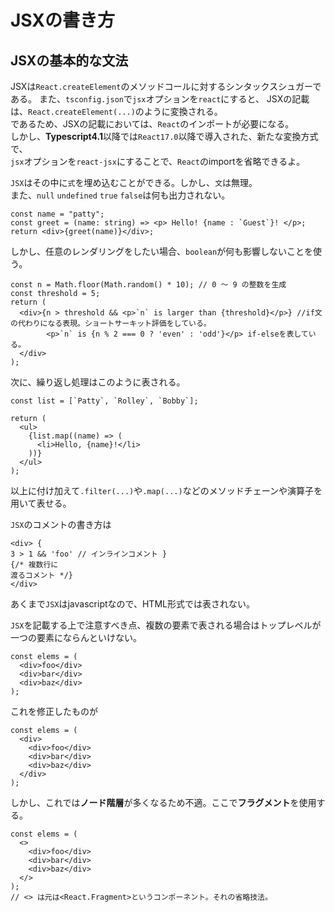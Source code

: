 # JSXの書き方

## JSXの基本的な文法
JSXは``React.createElement``のメソッドコールに対するシンタックスシュガーである。
また、``tsconfig.json``で``jsx``オプションを``react``にすると、
JSXの記載は、``React.createElement(...)``のように変換される。  
であるため、JSXの記載においては、``React``のインポートが必要になる。  
しかし、**Typescript4.1**以降では``React17.0``以降で導入された、新たな変換方式で、  
``jsx``オプションを``react-jsx``にすることで、``React``のimportを省略できるよ。  

``JSX``はその中に``式``を埋め込むことができる。しかし、``文``は無理。  
また、``null`` ``undefined`` ``true`` ``false``は何も出力されない。  
```
const name = "patty";
const greet = (name: string) => <p> Hello! {name : `Guest`}! </p>;
return <div>{greet(name)}</div>;
```

しかし、任意のレンダリングをしたい場合、``boolean``が何も影響しないことを使う。
```
const n = Math.floor(Math.random() * 10); // 0 〜 9 の整数を生成  
const threshold = 5;  
return ( 
  <div>{n > threshold && <p>`n` is larger than {threshold}</p>} //if文の代わりになる表現。ショートサーキット評価をしている。
        <p>`n` is {n % 2 === 0 ? 'even' : 'odd'}</p> if-elseを表している。  
  </div>
);
```

次に、繰り返し処理はこのように表される。  
```
const list = [`Patty`, `Rolley`, `Bobby`];

return (
  <ul>
    {list.map((name) => (
      <li>Hello, {name}!</li>
    ))}
  </ul>
);
```
以上に付け加えて``.filter(...)``や``.map(...)``などのメソッドチェーンや演算子を用いて表せる。  

``JSX``のコメントの書き方は
```
<div> {
3 > 1 && 'foo' // インラインコメント }
{/* 複数行に
渡るコメント */}
</div>
```
あくまで``JSX``はjavascriptなので、HTML形式では表されない。  


``JSX``を記載する上で注意すべき点、複数の要素で表される場合はトップレベルが一つの要素にならんといけない。  
```
const elems = (
  <div>foo</div>
  <div>bar</div>
  <div>baz</div>
);
```
これを修正したものが  
```
const elems = (
  <div>
    <div>foo</div>
    <div>bar</div>
    <div>baz</div>
  </div>
);
```

しかし、これでは**ノード階層**が多くなるため不適。ここで**フラグメント**を使用する。  
```
const elems = (
  <>
    <div>foo</div>
    <div>bar</div>
    <div>baz</div>
  </>
);
// <> は元は<React.Fragment>というコンポーネント。それの省略技法。
```

